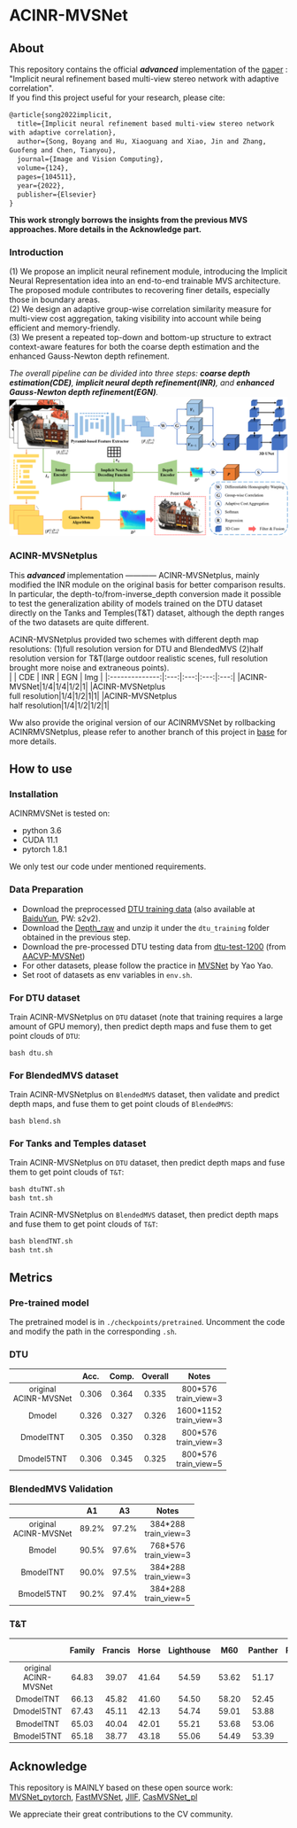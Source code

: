# ACINR-MVSNet
## About 
This repository contains the official ***advanced*** implementation of the [paper](https://www.sciencedirect.com/science/article/pii/S0262885622001408) : "Implicit neural refinement based multi-view stereo network with adaptive correlation".  
If you find this project useful for your research, please cite:  
```
@article{song2022implicit,
  title={Implicit neural refinement based multi-view stereo network with adaptive correlation},
  author={Song, Boyang and Hu, Xiaoguang and Xiao, Jin and Zhang, Guofeng and Chen, Tianyou},
  journal={Image and Vision Computing},
  volume={124},
  pages={104511},
  year={2022},
  publisher={Elsevier}
}
```
**This work strongly borrows the insights from the previous MVS approaches. More details in the Acknowledge part.**
### Introduction
(1) We propose an implicit neural refinement module, introducing the Implicit Neural Representation idea into an end-to-end trainable MVS architecture. The proposed module contributes to recovering finer details, especially those in boundary areas.  
(2) We design an adaptive group-wise correlation similarity measure for multi-view cost aggregation, taking visibility into account while being efficient and memory-friendly.  
(3) We present a repeated top-down and bottom-up structure to extract context-aware features for both the coarse depth estimation and the enhanced Gauss-Newton depth refinement.  
  
*The overall pipeline can be divided into three steps: **coarse depth estimation(CDE)**, **implicit neural depth refinement(INR)**, and **enhanced Gauss-Newton depth refinement(EGN)**.*  
![](https://github.com/Boyang-Song/ACINR-MVSNet/blob/main/doc/Network%20Architecture.png)  

### ACINR-MVSNetplus
This ***advanced*** implementation ———— ACINR-MVSNetplus, mainly modified the INR module on the original basis for better comparison results. In particular, the depth-to/from-inverse_depth conversion made it possible to test the generalization ability of models trained on the DTU dataset directly on the Tanks and Temples(T&T) dataset, although the depth ranges of the two datasets are quite different.  
  
ACINR-MVSNetplus provided two schemes with different depth map resolutions: (1)full resolution version for DTU and BlendedMVS (2)half resolution version for T&T(large outdoor realistic scenes, full resolution brought more noise and extraneous points).  
|                | CDE | INR | EGN | Img |
|:--------------:|:---:|:---:|:---:|:---:|
|ACINR-MVSNet|1/4|1/4|1/2|1|
|ACINR-MVSNetplus<br>full resolution|1/4|1/2|1|1|
|ACINR-MVSNetplus<br>half resolution|1/4|1/2|1/2|1|

Ww also provide the original version of our ACINRMVSNet by rollbacking ACINRMVSNetplus, please refer to another branch of this project in [base]() for more details.  
## How to use
### Installation
ACINRMVSNet is tested on:
- python 3.6
- CUDA 11.1
- pytorch 1.8.1
  
We only test our code under mentioned requirements.
### Data Preparation 
- Download the preprocessed [DTU training data](https://drive.google.com/file/d/1eDjh-_bxKKnEuz5h-HXS7EDJn59clx6V/view) (also available at [BaiduYun](https://pan.baidu.com/s/1Wb9E6BWCJu4wZfwxm_t4TQ#list/path=%2F), PW: s2v2).
- Download the [Depth_raw](https://virutalbuy-public.oss-cn-hangzhou.aliyuncs.com/share/cascade-stereo/CasMVSNet/dtu_data/dtu_train_hr/Depths_raw.zip) and unzip it under the `dtu_training` folder obtained in the previous step.
- Download the pre-processed DTU testing data from [dtu-test-1200](https://drive.google.com/file/d/1rX0EXlUL4prRxrRu2DgLJv2j7-tpUD4D/view) (from [AACVP-MVSNet](https://github.com/ArthasMil/AACVP-MVSNet))
- For other datasets, please follow the practice in [MVSNet](https://github.com/YoYo000/MVSNet) by Yao Yao.
- Set root of datasets as env variables in `env.sh`.
### For DTU dataset
Train ACINR-MVSNetplus on `DTU` dataset (note that training requires a large amount of GPU memory), then predict depth maps and fuse them to get point clouds of `DTU`:
```
bash dtu.sh
```
### For BlendedMVS dataset
Train ACINR-MVSNetplus on `BlendedMVS` dataset, then validate and predict depth maps, and fuse them to get point clouds of `BlendedMVS`:
```
bash blend.sh
```
### For Tanks and Temples dataset
Train ACINR-MVSNetplus on `DTU` dataset, then predict depth maps and fuse them to get point clouds of `T&T`:
```
bash dtuTNT.sh
bash tnt.sh
```
Train ACINR-MVSNetplus on `BlendedMVS` dataset, then predict depth maps and fuse them to get point clouds of `T&T`:
```
bash blendTNT.sh
bash tnt.sh
```
## Metrics
### Pre-trained model
The pretrained model is in `./checkpoints/pretrained`. Uncomment the code and modify the path in the corresponding `.sh`. 
### DTU
|                | Acc. | Comp. | Overall |    Notes    |
|:--------------:|:----:|:-----:|:-------:|:-----------:|
|original<br>ACINR-MVSNet|0.306|0.364|0.335|800*576<br>train_view=3|
|Dmodel|0.326|0.327|0.326|1600*1152<br>train_view=3|
|DmodelTNT|0.305|0.350|0.328|800*576<br>train_view=3|
|Dmodel5TNT|0.306|0.345|0.325|800*576<br>train_view=5|
### BlendedMVS Validation
|                |   A1   |   A3   |    Notes    |
|:--------------:|:------:|:------:|:-----------:|
|original<br>ACINR-MVSNet|89.2%|97.2%|384*288<br>train_view=3|
|Bmodel|90.5%|97.6%|768*576<br>train_view=3|
|BmodelTNT|90.0%|97.5%|384*288<br>train_view=3|
|Bmodel5TNT|90.2%|97.4%|384*288<br>train_view=5|
### T&T
|                | Family | Francis | Horse | Lighthouse | M60 | Panther | Playground | Train | **F-score** |    Notes    |
|:--------------:|:------:|:-------:|:-----:|:----------:|:---:|:-------:|:----------:|:-----:|:-----------:|:-----------:|
|original<br>ACINR-MVSNet|64.83|39.07|41.64|54.59|53.62|51.17|55.45|47.79|51.02|train_view=5|
|DmodelTNT|66.13|45.82|41.60|54.50|58.20|52.45|54.92|47.68|52.66|train_view=3|
|Dmodel5TNT|67.43|45.11|42.13|54.74|59.01|53.88|54.49|47.13|52.99|train_view=5|
|BmodelTNT|65.03|40.04|42.01|55.21|53.68|53.06|53.61|48.59|51.40|train_view=3|
|Bmodel5TNT|65.18|38.77|43.18|55.06|54.49|53.39|55.41|47.90|51.67|train_view=5|
## Acknowledge
This repository is MAINLY based on these open source work: [MVSNet_pytorch](https://github.com/xy-guo/MVSNet_pytorch), [FastMVSNet](https://github.com/svip-lab/FastMVSNet), [JIIF](https://github.com/ashawkey/jiif), [CasMVSNet_pl](https://github.com/kwea123/CasMVSNet_pl)  
  
We appreciate their great contributions to the CV community.
